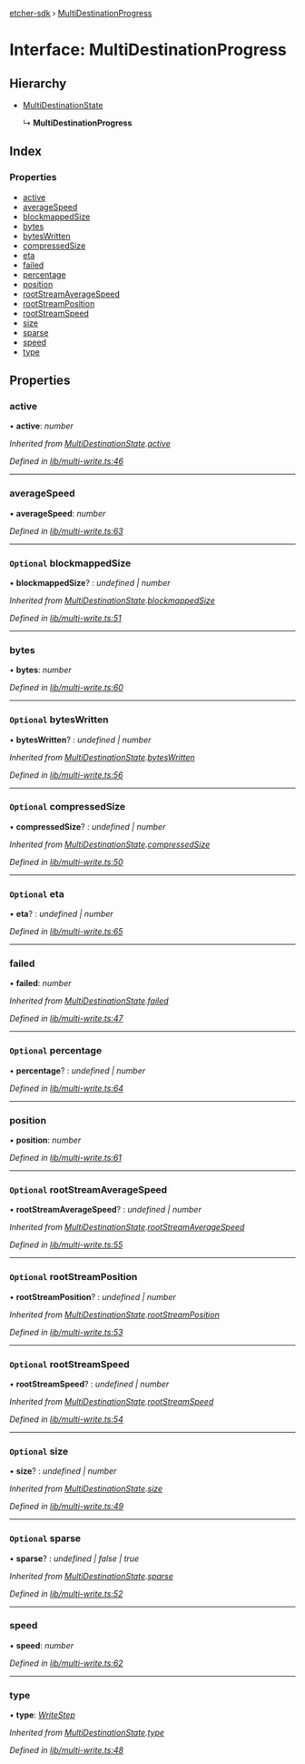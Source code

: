 [etcher-sdk](../README.md) › [MultiDestinationProgress](multidestinationprogress.md)

# Interface: MultiDestinationProgress

## Hierarchy

* [MultiDestinationState](multidestinationstate.md)

  ↳ **MultiDestinationProgress**

## Index

### Properties

* [active](multidestinationprogress.md#active)
* [averageSpeed](multidestinationprogress.md#averagespeed)
* [blockmappedSize](multidestinationprogress.md#optional-blockmappedsize)
* [bytes](multidestinationprogress.md#bytes)
* [bytesWritten](multidestinationprogress.md#optional-byteswritten)
* [compressedSize](multidestinationprogress.md#optional-compressedsize)
* [eta](multidestinationprogress.md#optional-eta)
* [failed](multidestinationprogress.md#failed)
* [percentage](multidestinationprogress.md#optional-percentage)
* [position](multidestinationprogress.md#position)
* [rootStreamAverageSpeed](multidestinationprogress.md#optional-rootstreamaveragespeed)
* [rootStreamPosition](multidestinationprogress.md#optional-rootstreamposition)
* [rootStreamSpeed](multidestinationprogress.md#optional-rootstreamspeed)
* [size](multidestinationprogress.md#optional-size)
* [sparse](multidestinationprogress.md#optional-sparse)
* [speed](multidestinationprogress.md#speed)
* [type](multidestinationprogress.md#type)

## Properties

###  active

• **active**: *number*

*Inherited from [MultiDestinationState](multidestinationstate.md).[active](multidestinationstate.md#active)*

*Defined in [lib/multi-write.ts:46](https://github.com/balena-io-modules/etcher-sdk/blob/bd80af3/lib/multi-write.ts#L46)*

___

###  averageSpeed

• **averageSpeed**: *number*

*Defined in [lib/multi-write.ts:63](https://github.com/balena-io-modules/etcher-sdk/blob/bd80af3/lib/multi-write.ts#L63)*

___

### `Optional` blockmappedSize

• **blockmappedSize**? : *undefined | number*

*Inherited from [MultiDestinationState](multidestinationstate.md).[blockmappedSize](multidestinationstate.md#optional-blockmappedsize)*

*Defined in [lib/multi-write.ts:51](https://github.com/balena-io-modules/etcher-sdk/blob/bd80af3/lib/multi-write.ts#L51)*

___

###  bytes

• **bytes**: *number*

*Defined in [lib/multi-write.ts:60](https://github.com/balena-io-modules/etcher-sdk/blob/bd80af3/lib/multi-write.ts#L60)*

___

### `Optional` bytesWritten

• **bytesWritten**? : *undefined | number*

*Inherited from [MultiDestinationState](multidestinationstate.md).[bytesWritten](multidestinationstate.md#optional-byteswritten)*

*Defined in [lib/multi-write.ts:56](https://github.com/balena-io-modules/etcher-sdk/blob/bd80af3/lib/multi-write.ts#L56)*

___

### `Optional` compressedSize

• **compressedSize**? : *undefined | number*

*Inherited from [MultiDestinationState](multidestinationstate.md).[compressedSize](multidestinationstate.md#optional-compressedsize)*

*Defined in [lib/multi-write.ts:50](https://github.com/balena-io-modules/etcher-sdk/blob/bd80af3/lib/multi-write.ts#L50)*

___

### `Optional` eta

• **eta**? : *undefined | number*

*Defined in [lib/multi-write.ts:65](https://github.com/balena-io-modules/etcher-sdk/blob/bd80af3/lib/multi-write.ts#L65)*

___

###  failed

• **failed**: *number*

*Inherited from [MultiDestinationState](multidestinationstate.md).[failed](multidestinationstate.md#failed)*

*Defined in [lib/multi-write.ts:47](https://github.com/balena-io-modules/etcher-sdk/blob/bd80af3/lib/multi-write.ts#L47)*

___

### `Optional` percentage

• **percentage**? : *undefined | number*

*Defined in [lib/multi-write.ts:64](https://github.com/balena-io-modules/etcher-sdk/blob/bd80af3/lib/multi-write.ts#L64)*

___

###  position

• **position**: *number*

*Defined in [lib/multi-write.ts:61](https://github.com/balena-io-modules/etcher-sdk/blob/bd80af3/lib/multi-write.ts#L61)*

___

### `Optional` rootStreamAverageSpeed

• **rootStreamAverageSpeed**? : *undefined | number*

*Inherited from [MultiDestinationState](multidestinationstate.md).[rootStreamAverageSpeed](multidestinationstate.md#optional-rootstreamaveragespeed)*

*Defined in [lib/multi-write.ts:55](https://github.com/balena-io-modules/etcher-sdk/blob/bd80af3/lib/multi-write.ts#L55)*

___

### `Optional` rootStreamPosition

• **rootStreamPosition**? : *undefined | number*

*Inherited from [MultiDestinationState](multidestinationstate.md).[rootStreamPosition](multidestinationstate.md#optional-rootstreamposition)*

*Defined in [lib/multi-write.ts:53](https://github.com/balena-io-modules/etcher-sdk/blob/bd80af3/lib/multi-write.ts#L53)*

___

### `Optional` rootStreamSpeed

• **rootStreamSpeed**? : *undefined | number*

*Inherited from [MultiDestinationState](multidestinationstate.md).[rootStreamSpeed](multidestinationstate.md#optional-rootstreamspeed)*

*Defined in [lib/multi-write.ts:54](https://github.com/balena-io-modules/etcher-sdk/blob/bd80af3/lib/multi-write.ts#L54)*

___

### `Optional` size

• **size**? : *undefined | number*

*Inherited from [MultiDestinationState](multidestinationstate.md).[size](multidestinationstate.md#optional-size)*

*Defined in [lib/multi-write.ts:49](https://github.com/balena-io-modules/etcher-sdk/blob/bd80af3/lib/multi-write.ts#L49)*

___

### `Optional` sparse

• **sparse**? : *undefined | false | true*

*Inherited from [MultiDestinationState](multidestinationstate.md).[sparse](multidestinationstate.md#optional-sparse)*

*Defined in [lib/multi-write.ts:52](https://github.com/balena-io-modules/etcher-sdk/blob/bd80af3/lib/multi-write.ts#L52)*

___

###  speed

• **speed**: *number*

*Defined in [lib/multi-write.ts:62](https://github.com/balena-io-modules/etcher-sdk/blob/bd80af3/lib/multi-write.ts#L62)*

___

###  type

• **type**: *[WriteStep](../README.md#writestep)*

*Inherited from [MultiDestinationState](multidestinationstate.md).[type](multidestinationstate.md#type)*

*Defined in [lib/multi-write.ts:48](https://github.com/balena-io-modules/etcher-sdk/blob/bd80af3/lib/multi-write.ts#L48)*
